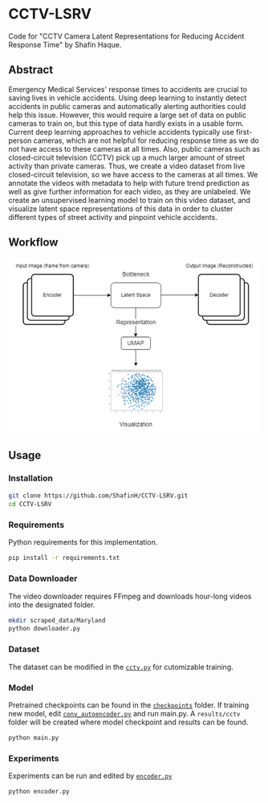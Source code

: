 # CCTV-LSRV
Code for "CCTV Camera Latent Representations for Reducing Accident Response Time" by Shafin Haque.

## Abstract
Emergency Medical Services' response times to accidents are crucial to saving lives in vehicle accidents. Using deep learning to instantly detect accidents in public cameras and automatically alerting authorities could help this issue. However, this would require a large set of data on public cameras to train on, but this type of data hardly exists in a usable form. Current deep learning approaches to vehicle accidents typically use first-person cameras, which are not helpful for reducing response time as we do not have access to these cameras at all times. Also, public cameras such as closed-circuit television (CCTV) pick up a much larger amount of street activity than private cameras. Thus, we create a video dataset from live closed-circuit television, so we have access to the cameras at all times. We annotate the videos with metadata to help with future trend prediction as well as give further information for each video, as they are unlabeled. We create an unsupervised learning model to train on this video dataset, and visualize latent space representations of this data in order to cluster different types of street activity and pinpoint vehicle accidents.

## Workflow

![Workflow.png](https://github.com/ShafinH/CCTV-LSRV/blob/main/workflow.png)

## Usage
### Installation
```bash
git clone https://github.com/ShafinH/CCTV-LSRV.git
cd CCTV-LSRV
```

### Requirements
Python requirements for this implementation.
```bash
pip install -r requirements.txt
```

### Data Downloader
The video downloader requires FFmpeg and downloads hour-long videos into the designated folder.
```bash
mkdir scraped_data/Maryland
python downloader.py
```

### Dataset
The dataset can be modified in the [```cctv.py```](https://github.com/ShafinH/CCTV-LSRV/blob/main/cctv_learning/datasets/cctv.py) for cutomizable training.

### Model
Pretrained checkpoints can be found in the [```checkpoints```](https://github.com/ShafinH/CCTV-LSRV/tree/main/checkpoints) folder. 
If training new model, edit [```conv_autoencoder.py```](https://github.com/ShafinH/cctv-learning/blob/main/CCTV-LSRV/models/conv_autoencoder.py) and run main.py. A 
```results/cctv``` folder will be created where model checkpoint and results can be found.
```bash
python main.py
```

### Experiments
Experiments can be run and edited by [```encoder.py```](https://github.com/ShafinH/CCTV-LSRV/blob/main/encoder.py)
```bash
python encoder.py
```
